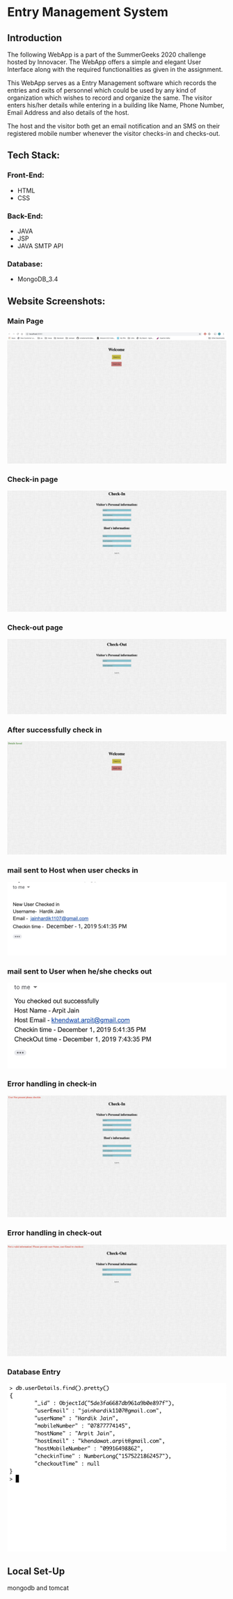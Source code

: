# Entry Management System

## Introduction
The following WebApp is a part of the SummerGeeks 2020 challenge hosted by Innovacer. The WebApp offers a simple and elegant User Interface along with the required functionalities as given in the assignment.

This WebApp serves as a Entry Management software which records the entries and exits of personnel which could be used by any kind of organization which wishes to record and organize the same. The visitor enters his/her details while entering in a building like Name, Phone Number, Email Address and also details of the host.

The host and the visitor both get an email notification and an SMS on their registered mobile number whenever the visitor checks-in and checks-out.


## Tech Stack:

### Front-End:
* HTML
* CSS

### Back-End:
* JAVA
* JSP
* JAVA  SMTP API

### Database:
* MongoDB_3.4




## Website Screenshots:

### Main Page
![](https://github.com/hardikjain1107/Entry-Management-System/blob/master/innovacer/home_page.jpg)


### Check-in page
![](https://github.com/hardikjain1107/Entry-Management-System/blob/master/innovacer/check_in.jpg)


### Check-out page
![](https://github.com/hardikjain1107/Entry-Management-System/blob/master/innovacer/check-out.jpg)


### After successfully check in
![](https://github.com/hardikjain1107/Entry-Management-System/blob/master/innovacer/det_saved.jpg)

### mail sent to Host when user checks in
![](https://github.com/hardikjain1107/Entry-Management-System/blob/master/innovacer/in_mail.jpg)


### mail sent to User when he/she checks out
![](https://github.com/hardikjain1107/Entry-Management-System/blob/master/innovacer/outmail.jpg)

### Error handling in check-in
![](https://github.com/hardikjain1107/Entry-Management-System/blob/master/innovacer/w_in.jpg)


### Error handling in check-out
![](https://github.com/hardikjain1107/Entry-Management-System/blob/master/innovacer/w_out.jpg)


### Database Entry
![](https://github.com/hardikjain1107/Entry-Management-System/blob/master/innovacer/db.jpg)



## Local Set-Up
mongodb and tomcat





